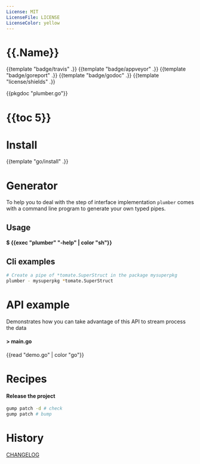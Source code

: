 ```yaml
---
License: MIT
LicenseFile: LICENSE
LicenseColor: yellow
---
```

# {{.Name}}

{{template "badge/travis" .}} {{template "badge/appveyor" .}} {{template "badge/goreport" .}} {{template "badge/godoc" .}} {{template "license/shields" .}}

{{pkgdoc "plumber.go"}}

# {{toc 5}}

# Install
{{template "go/install" .}}

# Generator

To help you to deal with the step of interface implementation `plumber`
comes with a command line program to generate your own typed pipes.

## Usage

#### $ {{exec "plumber" "-help" | color "sh"}}

## Cli examples

```sh
# Create a pipe of *tomate.SuperStruct in the package mysuperpkg
plumber - mysuperpkg *tomate.SuperStruct
```
# API example

Demonstrates how you can take advantage of this API to stream process the data

#### > main.go

{{read "demo.go" | color "go"}}

# Recipes

#### Release the project

```sh
gump patch -d # check
gump patch # bump
```

# History

[CHANGELOG](CHANGELOG.md)
